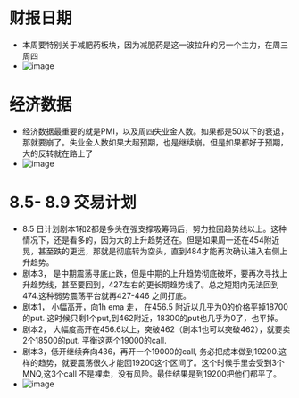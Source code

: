 # 财报日期
* 本周要特别关于减肥药板块，因为减肥药是这一波拉升的另一个主力，在周三周四
* ![image](https://github.com/user-attachments/assets/8e1cf0e7-f84e-4067-a24a-991af9718d24)


# 经济数据
* 经济数据最重要的就是PMI，以及周四失业金人数。如果都是50以下的衰退，那就要崩了。失业金人数如果大超预期，也是继续崩。但是如果都好于预期，大的反转就在路上了
* ![image](https://github.com/user-attachments/assets/a0ab7845-2e5c-42fd-8eb7-e0f06a5076bc)

# 8.5- 8.9 交易计划
* 8.5 日计划剧本1和2都是多头在强支撑吸筹码后，努力拉回趋势线以上。这种情况下，还是看多的，因为大的上升趋势还在。但是如果周一还在454附近晃，甚至跌的更远，那就是彻底转为空头，直到484才能再次确认进入右侧上升趋势。
* 剧本3， 是中期震荡寻底止跌，但是中期的上升趋势彻底破坏，要再次寻找上升趋势线，甚至要回到，427左右的更长期趋势线了。总之短期内无法回到474.这种弱势震荡平台就再427-446 之间打底。
* 剧本1， 小幅高开，向1h ema 走， 在456.5 附近以几乎为0的价格平掉18700 的put. 这时候只剩1个put,到462附近，18300的put也几乎为0了，也平掉。
* 剧本2， 大幅度高开在456.6以上，突破462（剧本1也可以突破462），就要卖2个18500的put. 平衡这两个19000的call.
* 剧本3，低开继续奔向436，再开一个19000的call, 务必把成本做到19200.这样的趋势，就要震荡很久才能回19200这个区间了。这个时候手里会受到3个MNQ,这3个call 不是裸卖，没有风险。最佳结果是到19200把他们都平了。
* ![image](https://github.com/user-attachments/assets/9a5f14ee-90e8-4fd1-ae36-3eaf9dd06d6c)


